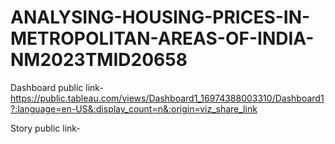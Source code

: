 # ANALYSING-HOUSING-PRICES-IN-METROPOLITAN-AREAS-OF-INDIA-NM2023TMID20658

Dashboard public link-https://public.tableau.com/views/Dashboard1_16974388003310/Dashboard1?:language=en-US&:display_count=n&:origin=viz_share_link


Story public link-
